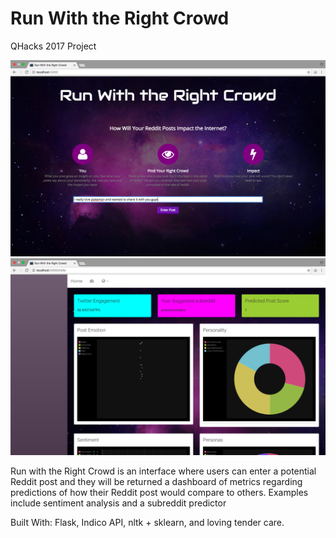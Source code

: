 # Run With the Right Crowd
QHacks 2017 Project

![Alt text](https://github.com/x253yang/QHacks/blob/master/Screen%20Shot%202017-02-05%20at%209.34.44%20AM.png?raw=true)
![Alt text](https://github.com/x253yang/QHacks/blob/master/Screen%20Shot%202017-02-05%20at%209.34.56%20AM.png?raw=true)


Run with the Right Crowd is an interface where users can enter a potential Reddit post and they will be returned a dashboard of metrics regarding predictions of how their Reddit post would compare to others. Examples include sentiment analysis and a subreddit predictor

Built With: Flask, Indico API, nltk + sklearn, and loving tender care.

